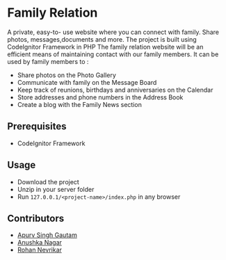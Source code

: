 # Family Relation

A private, easy-to- use website where you can connect with family. Share photos, messages,documents and more.
The project is built using CodeIgnitor Framework in PHP
The family relation website will be an efficient means of maintaining contact with our
family members. It can be used by family members to :

- Share photos on the Photo Gallery
- Communicate with family on the Message Board
- Keep track of reunions, birthdays and anniversaries on the Calendar
- Store addresses and phone numbers in the Address Book
- Create a blog with the Family News section

## Prerequisites

- CodeIgnitor Framework

## Usage

- Download the project
- Unzip in your server folder
- Run `127.0.0.1/<project-name>/index.php` in any browser

## Contributors

- [Apurv Singh Gautam](https://github.com/apurvsinghgautam)
- [Anushka Nagar](https://github.com/AnushkaNagar)
- [Rohan Nevrikar](https://github.com/rohannevrikar)


